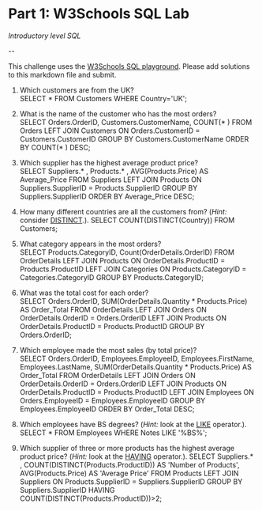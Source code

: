 # Part 1: W3Schools SQL Lab 

*Introductory level SQL*

--

This challenge uses the [W3Schools SQL playground](http://www.w3schools.com/sql/trysql.asp?filename=trysql_select_all). Please add solutions to this markdown file and submit.

1. Which customers are from the UK?  
SELECT * FROM Customers WHERE Country='UK';

2. What is the name of the customer who has the most orders?  
SELECT Orders.OrderID, Customers.CustomerName, COUNT(* ) FROM Orders LEFT JOIN Customers ON Orders.CustomerID = Customers.CustomerID GROUP BY Customers.CustomerName ORDER BY COUNT(* ) DESC;

3. Which supplier has the highest average product price?  
SELECT Suppliers.* , Products.* , AVG(Products.Price) AS Average_Price FROM Suppliers LEFT JOIN Products ON Suppliers.SupplierID = Products.SupplierID GROUP BY Suppliers.SupplierID ORDER BY Average_Price DESC;

4. How many different countries are all the customers from? (*Hint:* consider [DISTINCT](http://www.w3schools.com/sql/sql_distinct.asp).). 
SELECT COUNT(DISTINCT(Country)) FROM Customers;

5. What category appears in the most orders?  
SELECT Products.CategoryID, Count(OrderDetails.OrderID) FROM OrderDetails LEFT JOIN Products ON OrderDetails.ProductID = Products.ProductID LEFT JOIN Categories ON Products.CategoryID = Categories.CategoryID GROUP BY Products.CategoryID;

6. What was the total cost for each order?  
SELECT Orders.OrderID, SUM(OrderDetails.Quantity * Products.Price) AS Order_Total FROM OrderDetails LEFT JOIN Orders ON OrderDetails.OrderID = Orders.OrderID LEFT JOIN Products ON OrderDetails.ProductID = Products.ProductID GROUP BY Orders.OrderID;

7. Which employee made the most sales (by total price)?  
SELECT Orders.OrderID, Employees.EmployeeID, Employees.FirstName, Employees.LastName, SUM(OrderDetails.Quantity * Products.Price) AS Order_Total FROM OrderDetails LEFT JOIN Orders ON OrderDetails.OrderID = Orders.OrderID LEFT JOIN Products ON OrderDetails.ProductID = Products.ProductID LEFT JOIN Employees ON Orders.EmployeeID = Employees.EmployeeID GROUP BY Employees.EmployeeID ORDER BY Order_Total DESC;

8. Which employees have BS degrees? (*Hint:* look at the [LIKE](http://www.w3schools.com/sql/sql_like.asp) operator.). 
SELECT * FROM Employees WHERE Notes LIKE '%BS%';

9. Which supplier of three or more products has the highest average product price? (*Hint:* look at the [HAVING](http://www.w3schools.com/sql/sql_having.asp) operator.). 
SELECT Suppliers.* , COUNT(DISTINCT(Products.ProductID)) AS 'Number of Products', AVG(Products.Price) AS 'Average Price' FROM Products LEFT JOIN Suppliers ON Products.SupplierID = Suppliers.SupplierID GROUP BY Suppliers.SupplierID HAVING COUNT(DISTINCT(Products.ProductID))>2;
